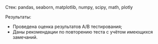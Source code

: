Стек: pandas, seaborn, matplotlib, numpy, scipy, math, plotly

Результаты:
- Проведена оценка результатов A/B тестирования;
- Даны рекомендации по повторению теста с учётом имеющихся замечаний.
